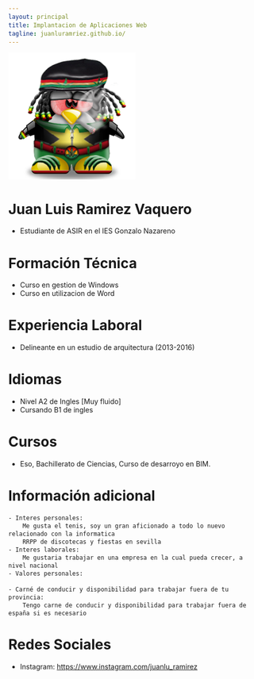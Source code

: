 ```yaml
---
layout: principal
title: Implantacion de Aplicaciones Web 
tagline: juanluramriez.github.io/
---
```


![imagen](/images/linux.jpg)

# Juan Luis Ramirez Vaquero

* Estudiante de ASIR en el IES Gonzalo Nazareno

# Formación Técnica
* Curso en gestion de Windows
* Curso en utilizacion de Word

# Experiencia Laboral
* Delineante en un estudio de arquitectura (2013-2016)

# Idiomas
* Nivel A2 de Ingles [Muy fluido]
* Cursando B1 de ingles

# Cursos
* Eso, Bachillerato de Ciencias, Curso de desarroyo en BIM.

# Información adicional
	- Interes personales:
		Me gusta el tenis, soy un gran aficionado a todo lo nuevo relacionado con la informatica
		RRPP de discotecas y fiestas en sevilla
	- Interes laborales:
		Me gustaria trabajar en una empresa en la cual pueda crecer, a nivel nacional
	- Valores personales:

	- Carné de conducir y disponibilidad para trabajar fuera de tu provincia:
		Tengo carne de conducir y disponibilidad para trabajar fuera de españa si es necesario

# Redes Sociales
* Instagram: https://www.instagram.com/juanlu_ramirez